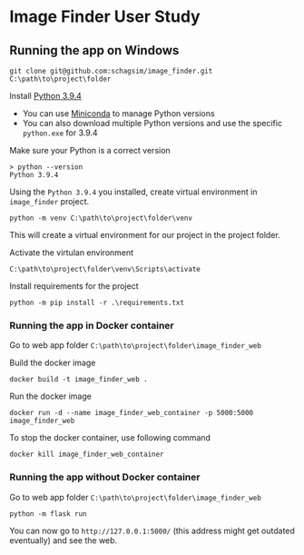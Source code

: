 # Image Finder User Study

## Running the app on Windows

```shell
git clone git@github.com:schagsim/image_finder.git C:\path\to\project\folder
```

Install [Python 3.9.4](<https://www.python.org/downloads/release/python-394/>)

* You can use [Miniconda](<https://docs.conda.io/en/latest/miniconda.html>) to manage Python versions
* You can also download multiple Python versions and use the specific `python.exe` for 3.9.4

Make sure your Python is a correct version

```shell
> python --version
Python 3.9.4
```

Using the `Python 3.9.4` you installed, create virtual environment in `image_finder` project.

```shell
python -m venv C:\path\to\project\folder\venv
```

This will create a virtual environment for our project in the project folder.

Activate the virtulan environment

```shell
C:\path\to\project\folder\venv\Scripts\activate
```

Install requirements for the project

```shell
python -m pip install -r .\requirements.txt
```

### Running the app in Docker container

Go to web app folder `C:\path\to\project\folder\image_finder_web`

Build the docker image

```shell
docker build -t image_finder_web .
```

Run the docker image

```shell
docker run -d --name image_finder_web_container -p 5000:5000 image_finder_web
```

To stop the docker container, use following command

```shell
docker kill image_finder_web_container
```

### Running the app without Docker container

Go to web app folder `C:\path\to\project\folder\image_finder_web`

```shell
python -m flask run
```

You can now go to `http://127.0.0.1:5000/` (this address might get outdated eventually) and see the web.
